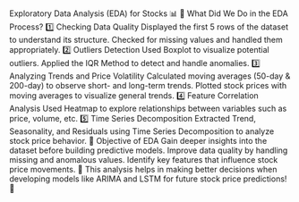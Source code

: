 Exploratory Data Analysis (EDA) for Stocks 📊
🔹 What Did We Do in the EDA Process?
1️⃣ Checking Data Quality
Displayed the first 5 rows of the dataset to understand its structure.
Checked for missing values and handled them appropriately.
2️⃣ Outliers Detection
Used Boxplot to visualize potential outliers.
Applied the IQR Method to detect and handle anomalies.
3️⃣ Analyzing Trends and Price Volatility
Calculated moving averages (50-day & 200-day) to observe short- and long-term trends.
Plotted stock prices with moving averages to visualize general trends.
4️⃣ Feature Correlation Analysis
Used Heatmap to explore relationships between variables such as price, volume, etc.
5️⃣ Time Series Decomposition
Extracted Trend, Seasonality, and Residuals using Time Series Decomposition to analyze stock price behavior.
🎯 Objective of EDA
Gain deeper insights into the dataset before building predictive models.
Improve data quality by handling missing and anomalous values.
Identify key features that influence stock price movements.
📌 This analysis helps in making better decisions when developing models like ARIMA and LSTM for future stock price predictions! 🚀
